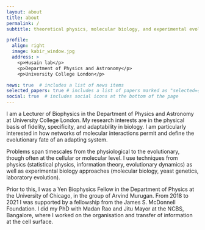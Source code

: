 ```yaml
---
layout: about
title: about
permalink: /
subtitle: theoretical physics, molecular biology, and experimental evolution

profile:
  align: right
  image: kabir_window.jpg
  address: >
    <p>Husain lab</p>
    <p>Department of Physics and Astronomy</p>
    <p>University College London</p>

news: true  # includes a list of news items
selected_papers: true # includes a list of papers marked as "selected={true}"
social: true  # includes social icons at the bottom of the page
---
```

I am a Lecturer of Biophysics in the Department of Physics and Astronomy at University College London. My research interests are in the physical basis of fidelity, specificity, and adaptability in biology. I am particularly interested in how networks of molecular interactions permit and define the evolutionary fate of an adapting system.

Problems span timescales from the physiological to the evolutionary, though often at the cellular or molecular level. I use techniques from physics (statistical physics, information theory, evolutionary dynamics) as well as experimental biology approaches (molecular biology, yeast genetics, laboratory evolution).

Prior to this, I was a Yen Biophysics Fellow in the Department of Physics at the University of Chicago, in the group of Arvind Murugan. From 2018 to 2021 I was supported by a fellowship from the James S. McDonnell Foundation. I did my PhD with Madan Rao and Jitu Mayor at the NCBS, Bangalore, where I worked on the organisation and transfer of information at the cell surface.
